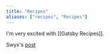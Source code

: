 ```yaml
---
title: "Recipes"
aliases: ["recipes", "Recipes"]
---
```


I'm very excited with [[Gatsby Recipes]].

Swyx's [post](https://www.swyx.io/writing/a-world-without-plugins-cig/) 
